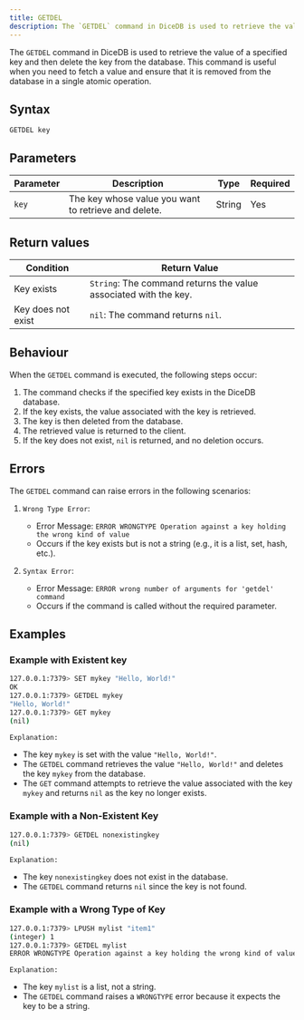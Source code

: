 ```yaml
---
title: GETDEL
description: The `GETDEL` command in DiceDB is used to retrieve the value of a specified key and then delete the key from the database. This command is useful when you need to fetch a value and ensure that it is removed from the database in a single atomic operation.
---
```


The `GETDEL` command in DiceDB is used to retrieve the value of a specified key and then delete the key from the database. This command is useful when you need to fetch a value and ensure that it is removed from the database in a single atomic operation.

## Syntax

```
GETDEL key
```

## Parameters

| Parameter | Description                                                               | Type    | Required |
|-----------|---------------------------------------------------------------------------|---------|----------|
| `key`     | The key whose value you want to retrieve and delete.                      | String  | Yes      |

## Return values

| Condition            | Return Value                                                     |
|----------------------|------------------------------------------------------------------|
| Key exists           | `String`: The command returns the value associated with the key. |
| Key does not exist   | `nil`: The command returns `nil`.                                |

## Behaviour

When the `GETDEL` command is executed, the following steps occur:
  1. The command checks if the specified key exists in the DiceDB database.
  2. If the key exists, the value associated with the key is retrieved.
  3. The key is then deleted from the database.
  4. The retrieved value is returned to the client.
  5. If the key does not exist, `nil` is returned, and no deletion occurs.

## Errors

The `GETDEL` command can raise errors in the following scenarios:

1. `Wrong Type Error`:

   - Error Message: `ERROR WRONGTYPE Operation against a key holding the wrong kind of value`
   - Occurs if the key exists but is not a string (e.g., it is a list, set, hash, etc.).

2. `Syntax Error`:

   - Error Message: `ERROR wrong number of arguments for 'getdel' command`
   - Occurs if the command is called without the required parameter.

## Examples

### Example with Existent key

```bash
127.0.0.1:7379> SET mykey "Hello, World!"
OK
127.0.0.1:7379> GETDEL mykey
"Hello, World!"
127.0.0.1:7379> GET mykey
(nil)
```

`Explanation:` 

- The key `mykey` is set with the value `"Hello, World!"`.
- The `GETDEL` command retrieves the value `"Hello, World!"` and deletes the key `mykey` from the database.
- The `GET` command attempts to retrieve the value associated with the key `mykey` and returns `nil` as the key no longer exists.

### Example with a Non-Existent Key

```bash
127.0.0.1:7379> GETDEL nonexistingkey
(nil)
```

`Explanation:` 

- The key `nonexistingkey` does not exist in the database.
- The `GETDEL` command returns `nil` since the key is not found.

### Example with a Wrong Type of Key

```bash
127.0.0.1:7379> LPUSH mylist "item1"
(integer) 1
127.0.0.1:7379> GETDEL mylist
ERROR WRONGTYPE Operation against a key holding the wrong kind of value
```

`Explanation:` 

- The key `mylist` is a list, not a string.
- The `GETDEL` command raises a `WRONGTYPE` error because it expects the key to be a string.